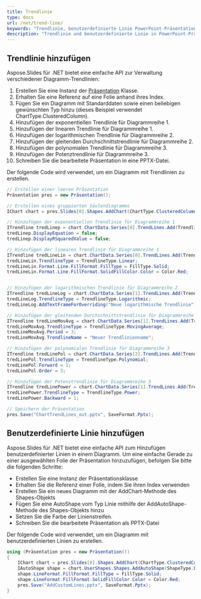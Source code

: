 ```yaml
---
title: Trendlinie
type: docs
url: /net/trend-line/
keywords: "Trendlinie, benutzerdefinierte Linie PowerPoint-Präsentation, C#, Csharp, Aspose.Slides für .NET"
description: "Trendlinie und benutzerdefinierte Linie in PowerPoint-Präsentationen in C# oder .NET hinzufügen"
---
```


## **Trendlinie hinzufügen**
Aspose.Slides für .NET bietet eine einfache API zur Verwaltung verschiedener Diagramm-Trendlinien:

1. Erstellen Sie eine Instanz der [Präsentation](https://reference.aspose.com/slides/net/aspose.slides/presentation) Klasse.
1. Erhalten Sie eine Referenz auf eine Folie anhand ihres Index.
1. Fügen Sie ein Diagramm mit Standarddaten sowie einen beliebigen gewünschten Typ hinzu (dieses Beispiel verwendet ChartType.ClusteredColumn).
1. Hinzufügen der exponentiellen Trendlinie für Diagrammreihe 1.
1. Hinzufügen der linearen Trendlinie für Diagrammreihe 1.
1. Hinzufügen der logarithmischen Trendlinie für Diagrammreihe 2.
1. Hinzufügen der gleitenden Durchschnittstrendlinie für Diagrammreihe 2.
1. Hinzufügen der polynomialen Trendlinie für Diagrammreihe 3.
1. Hinzufügen der Potenztrendlinie für Diagrammreihe 3.
1. Schreiben Sie die bearbeitete Präsentation in eine PPTX-Datei.

Der folgende Code wird verwendet, um ein Diagramm mit Trendlinien zu erstellen.

```c#
// Erstellen einer leeren Präsentation
Präsentation pres = new Präsentation();

// Erstellen eines gruppierten Säulendiagramms
IChart chart = pres.Slides[0].Shapes.AddChart(ChartType.ClusteredColumn, 20, 20, 500, 400);

// Hinzufügen der exponentiellen Trendlinie für Diagrammreihe 1
ITrendline tredLinep = chart.ChartData.Series[0].TrendLines.Add(TrendlineType.Exponential);
tredLinep.DisplayEquation = false;
tredLinep.DisplayRSquaredValue = false;

// Hinzufügen der linearen Trendlinie für Diagrammreihe 1
ITrendline tredLineLin = chart.ChartData.Series[0].TrendLines.Add(TrendlineType.Linear);
tredLineLin.TrendlineType = TrendlineType.Linear;
tredLineLin.Format.Line.FillFormat.FillType = FillType.Solid;
tredLineLin.Format.Line.FillFormat.SolidFillColor.Color = Color.Red;


// Hinzufügen der logarithmischen Trendlinie für Diagrammreihe 2
ITrendline tredLineLog = chart.ChartData.Series[1].TrendLines.Add(TrendlineType.Logarithmic);
tredLineLog.TrendlineType = TrendlineType.Logarithmic;
tredLineLog.AddTextFrameForOverriding("Neue logarithmische Trendlinie");

// Hinzufügen der gleitenden Durchschnittstrendlinie für Diagrammreihe 2
ITrendline tredLineMovAvg = chart.ChartData.Series[1].TrendLines.Add(TrendlineType.MovingAverage);
tredLineMovAvg.TrendlineType = TrendlineType.MovingAverage;
tredLineMovAvg.Period = 3;
tredLineMovAvg.TrendlineName = "Neuer Trendlinienname";

// Hinzufügen der polynomialen Trendlinie für Diagrammreihe 3
ITrendline tredLinePol = chart.ChartData.Series[2].TrendLines.Add(TrendlineType.Polynomial);
tredLinePol.TrendlineType = TrendlineType.Polynomial;
tredLinePol.Forward = 1;
tredLinePol.Order = 3;

// Hinzufügen der Potenztrendlinie für Diagrammreihe 3
ITrendline tredLinePower = chart.ChartData.Series[1].TrendLines.Add(TrendlineType.Power);
tredLinePower.TrendlineType = TrendlineType.Power;
tredLinePower.Backward = 1;

// Speichern der Präsentation
pres.Save("ChartTrendLines_out.pptx", SaveFormat.Pptx);
```



## **Benutzerdefinierte Linie hinzufügen**
Aspose.Slides für .NET bietet eine einfache API zum Hinzufügen benutzerdefinierter Linien in einem Diagramm. Um eine einfache Gerade zu einer ausgewählten Folie der Präsentation hinzuzufügen, befolgen Sie bitte die folgenden Schritte:

- Erstellen Sie eine Instanz der Präsentationsklasse
- Erhalten Sie die Referenz einer Folie, indem Sie ihren Index verwenden
- Erstellen Sie ein neues Diagramm mit der AddChart-Methode des Shapes-Objekts
- Fügen Sie eine AutoShape vom Typ Linie mithilfe der AddAutoShape-Methode des Shapes-Objekts hinzu
- Setzen Sie die Farbe der Linienstreifen.
- Schreiben Sie die bearbeitete Präsentation als PPTX-Datei

Der folgende Code wird verwendet, um ein Diagramm mit benutzerdefinierten Linien zu erstellen.

```c#
using (Präsentation pres = new Präsentation())
{
    IChart chart = pres.Slides[0].Shapes.AddChart(ChartType.ClusteredColumn, 100, 100, 500, 400);
    IAutoShape shape = chart.UserShapes.Shapes.AddAutoShape(ShapeType.Line, 0, chart.Height / 2, chart.Width, 0);
    shape.LineFormat.FillFormat.FillType = FillType.Solid;
    shape.LineFormat.FillFormat.SolidFillColor.Color = Color.Red;
    pres.Save("AddCustomLines.pptx", SaveFormat.Pptx);
}
```